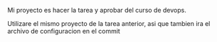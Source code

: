 Mi proyecto es hacer la tarea y aprobar del curso de devops.

Utilizare el mismo proyecto de la tarea anterior, asi que tambien ira el archivo de configuracion en el commit
